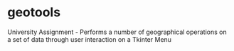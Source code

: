# geotools
University Assignment - Performs a number of geographical operations on a set of data through user interaction on a Tkinter Menu
